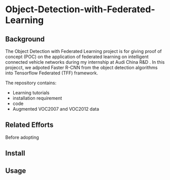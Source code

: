 # Object-Detection-with-Federated-Learning

## Background
The Object Detection with Federated Learning project is for giving proof of concept (POC) on the application of federated learning on intelligent connected vehicle networks during my internship at Audi China R&D .
In this projecct, we adpoted Faster R-CNN from the object detection algorithms into Tensorflow Federated (TFF) framework. 

The repository contains:
- Learning tutorials
- installation requirement
- code 
- Augmented VOC2007 and VOC2012 data 

## Related Efforts
Before adopting 

## Install
## Usage
